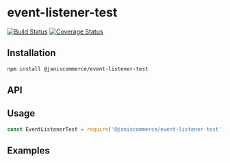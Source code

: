 # event-listener-test

[![Build Status](https://travis-ci.org/janis-commerce/event-listener-test.svg?branch=master)](https://travis-ci.org/janis-commerce/event-listener-test)
[![Coverage Status](https://coveralls.io/repos/github/janis-commerce/event-listener-test/badge.svg?branch=master)](https://coveralls.io/github/janis-commerce/event-listener-test?branch=master)



## Installation
```sh
npm install @janiscommerce/event-listener-test
```

## API


## Usage
```js
const EventListenerTest = require('@janiscommerce/event-listener-test');

```

## Examples
